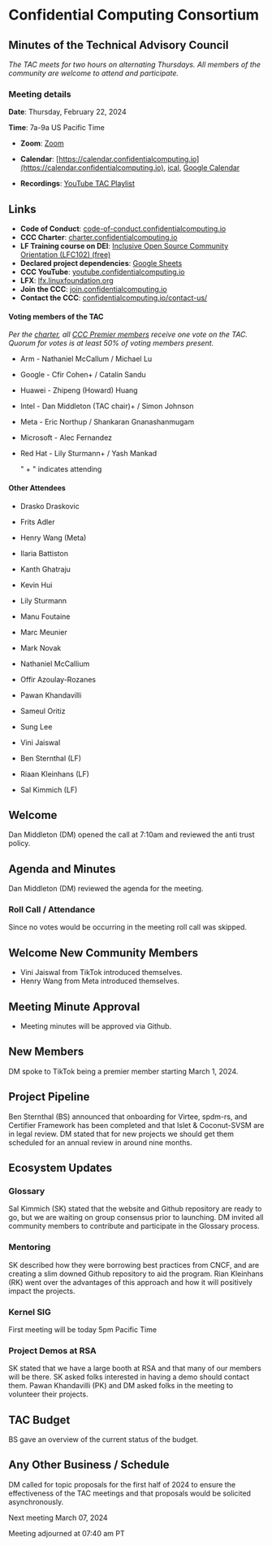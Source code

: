 # Confidential Computing Consortium

## Minutes of the Technical Advisory Council

*The TAC meets for two hours on alternating Thursdays. All members of the community are welcome to attend and participate.*

### Meeting details

**Date**: Thursday, February 22, 2024

**Time**: 7a-9a US Pacific Time

* **Zoom**: [Zoom](https://zoom-lfx.platform.linuxfoundation.org/meeting/94618773737?password=4b2a5cdf-685a-4ea3-822d-24ff7ddab72e) 

* **Calendar**: [https://calendar.confidentialcomputing.io](https://calendar.confidentialcomputing.io),
[ical](https://calendar.google.com/calendar/ical/c\_c0pcihr7n2n1k3a38i32d9ag10%40group.calendar.google.com/public/basic.ics),
[Google Calendar](https://calendar.google.com/calendar/u/0/r?cid=c\_c0pcihr7n2n1k3a38i32d9ag10@group.calendar.google.com)

* **Recordings**: [YouTube TAC Playlist](https://www.youtube.com/playlist?list=PLmfkUJc39uMjaB_I1dYW72I44kr9QzG_B)

## Links

* **Code of Conduct**: [code-of-conduct.confidentialcomputing.io](https://code-of-conduct.confidentialcomputing.io)
* **CCC Charter**: [charter.confidentialcomputing.io](https://charter.confidentialcomputing.io)
* **LF Training course on DEI**: [Inclusive Open Source Community Orientation (LFC102) (free)](https://training.linuxfoundation.org/training/inclusive-open-source-community-orientation-lfc102/)
* **Declared project dependencies**: [Google Sheets](https://docs.google.com/spreadsheets/d/1UKnbbGWXYLjnPZsox3zmYo59nv3XSXjePfas5E2fER0/edit#gid=0)
* **CCC YouTube**: [youtube.confidentialcomputing.io](https://youtube.confidentialcomputing.io)
* **LFX**: [lfx.linuxfoundation.org](https://lfx.linuxfoundation.org)
* **Join the CCC**: [join.confidentialcomputing.io](https://join.confidentialcomputing.io)
* **Contact the CCC**: [confidentialcomputing.io/contact-us/](https://confidentialcomputing.io/contact-us/)


#### Voting members of the TAC

*Per the [charter](https://charter.confidentialcomputing.io), all [CCC Premier members](https://confidentialcomputing.io/members/) receive one vote on the TAC. Quorum for votes is at least 50% of voting members present.*

* Arm - Nathaniel McCallum   / Michael Lu
* Google - Cfir Cohen+  / Catalin Sandu 
* Huawei - Zhipeng (Howard) Huang 
* Intel - Dan Middleton (TAC chair)+  / Simon Johnson
* Meta - Eric Northup / Shankaran Gnanashanmugam
* Microsoft - Alec Fernandez
* Red Hat - Lily Sturmann+  / Yash Mankad 

   " + " indicates attending

#### Other Attendees
* Drasko Draskovic
* Frits Adler
* Henry Wang (Meta)
* Ilaria Battiston
* Kanth Ghatraju
* Kevin Hui
* Lily Sturmann
* Manu Foutaine
* Marc Meunier
* Mark Novak
* Nathaniel McCallium
* Offir Azoulay-Rozanes
* Pawan Khandavilli
* Sameul Oritiz
* Sung Lee
* Vini Jaiswal


* Ben Sternthal (LF)
* Riaan Kleinhans (LF)
* Sal Kimmich (LF)

## Welcome

Dan Middleton (DM) opened the call at 7:10am and reviewed the anti trust policy.

## Agenda and Minutes

Dan Middleton (DM) reviewed the agenda for the meeting. 


### Roll Call / Attendance

Since no votes would be occurring in the meeting roll call was skipped.


## Welcome New Community Members

* Vini Jaiswal from TikTok introduced themselves.
* Henry Wang from Meta introduced themselves.

## Meeting Minute Approval 

* Meeting minutes will be approved via Github.

## New Members

DM spoke to TikTok being a premier member starting March 1, 2024.

## Project Pipeline

Ben Sternthal (BS) announced that onboarding for Virtee, spdm-rs, and Certifier Framework has been completed and that Islet & Coconut-SVSM are in legal review. DM stated that for new projects we should get them scheduled for an annual review in around nine months.

## Ecosystem Updates

### Glossary

Sal Kimmich (SK) stated that the website and Github repository are ready to go, but we are waiting on group consensus prior to launching. DM invited all community members to contribute and participate in the Glossary process.

### Mentoring

SK described how they were borrowing best practices from CNCF, and are creating a slim downed Github repository to aid the program. Rian Kleinhans (RK) went over the advantages of this approach and how it will positively impact the projects. 

### Kernel SIG

First meeting will be today 5pm Pacific Time

### Project Demos at RSA

SK stated that we have a large booth at RSA and that many of our members will be there. SK asked folks interested in having a demo should contact them.  Pawan Khandavilli (PK) and DM asked folks in the meeting to volunteer their projects. 

## TAC Budget 

BS gave an overview of the current status of the budget.

## Any Other Business / Schedule

DM called for topic proposals for the first half of 2024 to ensure the effectiveness of the TAC meetings and that proposals would be solicited asynchronously.

Next meeting March 07, 2024

Meeting adjourned at 07:40 am PT
